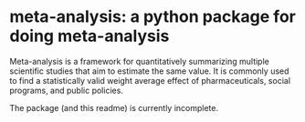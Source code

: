 # meta-analysis: a python package for doing meta-analysis
Meta-analysis is a framework for quantitatively summarizing multiple scientific studies that aim to estimate the same value. It is commonly used to find a statistically valid weight average effect of pharmaceuticals, social programs, and public policies.

The package (and this readme) is currently incomplete.
